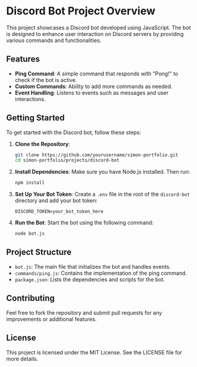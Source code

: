 # Discord Bot Project Overview

This project showcases a Discord bot developed using JavaScript. The bot is designed to enhance user interaction on Discord servers by providing various commands and functionalities.

## Features

- **Ping Command**: A simple command that responds with "Pong!" to check if the bot is active.
- **Custom Commands**: Ability to add more commands as needed.
- **Event Handling**: Listens to events such as messages and user interactions.

## Getting Started

To get started with the Discord bot, follow these steps:

1. **Clone the Repository**:
   ```bash
   git clone https://github.com/yourusername/simon-portfolio.git
   cd simon-portfolio/projects/discord-bot
   ```

2. **Install Dependencies**:
   Make sure you have Node.js installed. Then run:
   ```bash
   npm install
   ```

3. **Set Up Your Bot Token**:
   Create a `.env` file in the root of the `discord-bot` directory and add your bot token:
   ```
   DISCORD_TOKEN=your_bot_token_here
   ```

4. **Run the Bot**:
   Start the bot using the following command:
   ```bash
   node bot.js
   ```

## Project Structure

- `bot.js`: The main file that initializes the bot and handles events.
- `commands/ping.js`: Contains the implementation of the ping command.
- `package.json`: Lists the dependencies and scripts for the bot.

## Contributing

Feel free to fork the repository and submit pull requests for any improvements or additional features.

## License

This project is licensed under the MIT License. See the LICENSE file for more details.